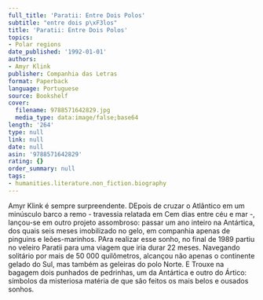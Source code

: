 ```yaml
---
full_title: 'Paratii: Entre Dois Polos'
subtitle: "entre dois p\xF3los"
title: 'Paratii: Entre Dois Polos'
topics:
- Polar regions
date_published: '1992-01-01'
authors:
- Amyr Klink
publisher: Companhia das Letras
format: Paperback
language: Portuguese
source: Bookshelf
cover:
  filename: 9788571642829.jpg
  media_type: data:image/false;base64
length: '264'
type: null
link: null
date: null
asin: '9788571642829'
rating: {}
order_summary: null
tags:
- humanities.literature.non_fiction.biography
---
```

Amyr Klink é sempre surpreendente. DEpois de cruzar o Atlântico em um minúsculo barco a remo - travessia relatada em Cem dias entre céu e mar -, lançou-se em outro projeto assombroso: passar um ano inteiro na Antártica, dos quais seis meses imobilizado no gelo, em companhia apenas de pinguins e leões-marinhos. PAra realizar esse sonho, no final de 1989 partiu no veleiro Paratii para uma viagem que iria durar 22 meses. Navegando solitário por mais de 50 000 quilômetros, alcançou não apenas o continente gelado do Sul, mas também as geleiras do polo Norte. E Trouxe na bagagem dois punhados de pedrinhas, um da Antártica e outro do Ártico: símbolos da misteriosa matéria de que são feitos os mais belos e ousados sonhos.
